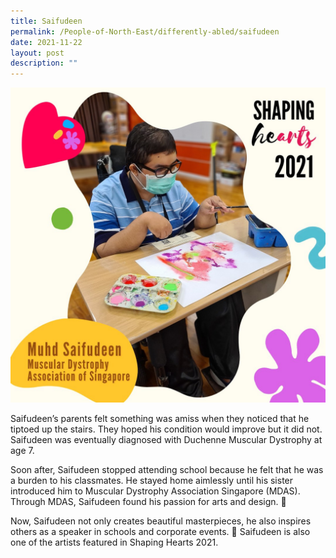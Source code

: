 ```yaml
---
title: Saifudeen
permalink: /People-of-North-East/differently-abled/saifudeen
date: 2021-11-22
layout: post
description: ""
---
```


![](/images/People%20of%20North%20East/Differently%20Abled/Saifudeen.jpg)

Saifudeen’s parents felt something was amiss when they noticed that he tiptoed up the stairs. They hoped his condition would improve but it did not. Saifudeen was eventually diagnosed with Duchenne Muscular Dystrophy at age 7.

Soon after, Saifudeen stopped attending school because he felt that he was a burden to his classmates. He stayed home aimlessly until his sister introduced him to Muscular Dystrophy Association Singapore (MDAS). Through MDAS, Saifudeen found his passion for arts and design. 🎨

Now, Saifudeen not only creates beautiful masterpieces, he also inspires others as a speaker in schools and corporate events. 💯 Saifudeen is also one of the artists featured in Shaping Hearts 2021.